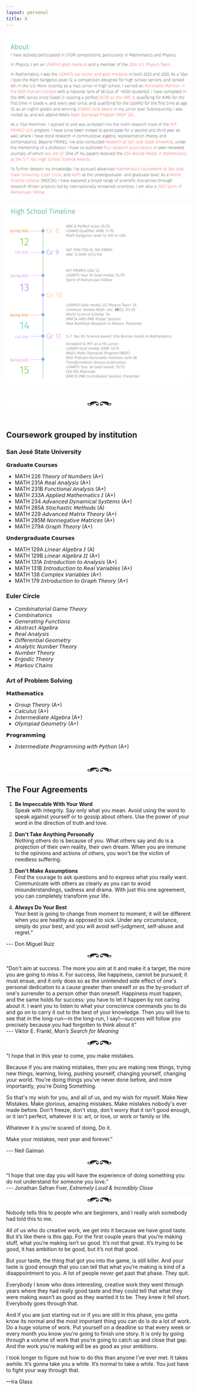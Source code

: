 ```yaml
---
layout: personal
title: X
---
```


![about](images/about.png)

![HS timelines](images/timelines.png)

<br> 

![separator](images/sep.png) 

<br>

## Coursework grouped by institution

### San José State University

**𝗚𝗿𝗮𝗱𝘂𝗮𝘁𝗲 𝗖𝗼𝘂𝗿𝘀𝗲𝘀**

- MATH 226 𝘛𝘩𝘦𝘰𝘳𝘺 𝘰𝘧 𝘕𝘶𝘮𝘣𝘦𝘳𝘴 (A+)
- MATH 231A 𝘙𝘦𝘢𝘭 𝘈𝘯𝘢𝘭𝘺𝘴𝘪𝘴 (A+)
- MATH 231B 𝘍𝘶𝘯𝘤𝘵𝘪𝘰𝘯𝘢𝘭 𝘈𝘯𝘢𝘭𝘺𝘴𝘪𝘴 (A+)
- MATH 233A 𝘈𝘱𝘱𝘭𝘪𝘦𝘥 𝘔𝘢𝘵𝘩𝘦𝘮𝘢𝘵𝘪𝘤𝘴 𝘐 (A+)
- MATH 234 𝘈𝘥𝘷𝘢𝘯𝘤𝘦𝘥 𝘋𝘺𝘯𝘢𝘮𝘪𝘤𝘢𝘭 𝘚𝘺𝘴𝘵𝘦𝘮𝘴 (A+)
- MATH 285A 𝘚𝘵𝘰𝘤𝘩𝘢𝘴𝘵𝘪𝘤 𝘔𝘦𝘵𝘩𝘰𝘥𝘴 (A)
- MATH 229 𝘈𝘥𝘷𝘢𝘯𝘤𝘦𝘥 𝘔𝘢𝘵𝘳𝘪𝘹 𝘛𝘩𝘦𝘰𝘳𝘺 (A+)
- MATH 285M 𝘕𝘰𝘯𝘯𝘦𝘨𝘢𝘵𝘪𝘷𝘦 𝘔𝘢𝘵𝘳𝘪𝘤𝘦𝘴 (A+)
- MATH 279A 𝘎𝘳𝘢𝘱𝘩 𝘛𝘩𝘦𝘰𝘳𝘺 (A+)

**𝗨𝗻𝗱𝗲𝗿𝗴𝗿𝗮𝗱𝘂𝗮𝘁𝗲 𝗖𝗼𝘂𝗿𝘀𝗲𝘀**

- MATH 129A 𝘓𝘪𝘯𝘦𝘢𝘳 𝘈𝘭𝘨𝘦𝘣𝘳𝘢 𝘐 (A)
- MATH 129B 𝘓𝘪𝘯𝘦𝘢𝘳 𝘈𝘭𝘨𝘦𝘣𝘳𝘢 𝘐𝘐 (A+)
- MATH 131A 𝘐𝘯𝘵𝘳𝘰𝘥𝘶𝘤𝘵𝘪𝘰𝘯 𝘵𝘰 𝘈𝘯𝘢𝘭𝘺𝘴𝘪𝘴 (A+)
- MATH 131B 𝘐𝘯𝘵𝘳𝘰𝘥𝘶𝘤𝘵𝘪𝘰𝘯 𝘵𝘰 𝘙𝘦𝘢𝘭 𝘝𝘢𝘳𝘪𝘢𝘣𝘭𝘦𝘴 (A+)
- MATH 138 𝘊𝘰𝘮𝘱𝘭𝘦𝘹 𝘝𝘢𝘳𝘪𝘢𝘣𝘭𝘦𝘴 (A+)
- MATH 179 𝘐𝘯𝘵𝘳𝘰𝘥𝘶𝘤𝘵𝘪𝘰𝘯 𝘵𝘰 𝘎𝘳𝘢𝘱𝘩 𝘛𝘩𝘦𝘰𝘳𝘺 (A+)

### Euler Circle

- 𝘊𝘰𝘮𝘣𝘪𝘯𝘢𝘵𝘰𝘳𝘪𝘢𝘭 𝘎𝘢𝘮𝘦 𝘛𝘩𝘦𝘰𝘳𝘺
- 𝘊𝘰𝘮𝘣𝘪𝘯𝘢𝘵𝘰𝘳𝘪𝘤𝘴
- 𝘎𝘦𝘯𝘦𝘳𝘢𝘵𝘪𝘯𝘨 𝘍𝘶𝘯𝘤𝘵𝘪𝘰𝘯𝘴
- 𝘈𝘣𝘴𝘵𝘳𝘢𝘤𝘵 𝘈𝘭𝘨𝘦𝘣𝘳𝘢
- 𝘙𝘦𝘢𝘭 𝘈𝘯𝘢𝘭𝘺𝘴𝘪𝘴
- 𝘋𝘪𝘧𝘧𝘦𝘳𝘦𝘯𝘵𝘪𝘢𝘭 𝘎𝘦𝘰𝘮𝘦𝘵𝘳𝘺 
- 𝘈𝘯𝘢𝘭𝘺𝘵𝘪𝘤 𝘕𝘶𝘮𝘣𝘦𝘳 𝘛𝘩𝘦𝘰𝘳𝘺 
- 𝘕𝘶𝘮𝘣𝘦𝘳 𝘛𝘩𝘦𝘰𝘳𝘺
- 𝘌𝘳𝘨𝘰𝘥𝘪𝘤 𝘛𝘩𝘦𝘰𝘳𝘺 
- 𝘔𝘢𝘳𝘬𝘰𝘷 𝘊𝘩𝘢𝘪𝘯𝘴

### Art of Problem Solving 

**𝗠𝗮𝘁𝗵𝗲𝗺𝗮𝘁𝗶𝗰𝘀**
- 𝘎𝘳𝘰𝘶𝘱 𝘛𝘩𝘦𝘰𝘳𝘺 (A+)
- 𝘊𝘢𝘭𝘤𝘶𝘭𝘶𝘴 (A+)
- 𝘐𝘯𝘵𝘦𝘳𝘮𝘦𝘥𝘪𝘢𝘵𝘦 𝘈𝘭𝘨𝘦𝘣𝘳𝘢 (A+)
- 𝘖𝘭𝘺𝘮𝘱𝘪𝘢𝘥 𝘎𝘦𝘰𝘮𝘦𝘵𝘳𝘺 (A+)

**𝗣𝗿𝗼𝗴𝗿𝗮𝗺𝗺𝗶𝗻𝗴**
- 𝘐𝘯𝘵𝘦𝘳𝘮𝘦𝘥𝘪𝘢𝘵𝘦 𝘗𝘳𝘰𝘨𝘳𝘢𝘮𝘮𝘪𝘯𝘨 𝘸𝘪𝘵𝘩 𝘗𝘺𝘵𝘩𝘰𝘯 (A+)

<br>

![separator](images/sep.png) 

## The Four Agreements

1. **Be Impeccable With Your Word** <br>
Speak with integrity. Say only what you mean. Avoid using the word to speak against yourself or to gossip about others. Use the power of your word in the direction of truth and love. <br>

2. **Don't Take Anything Personally** <br>
Nothing others do is because of you. What others say and do is a projection of their own reality, their own dream. When you are immune to the opinions and actions of others, you won't be the victim of needless suffering. <br>

3. **Don't Make Assumptions** <br>
Find the courage to ask questions and to express what you really want. Communicate with others as clearly as you can to avoid misunderstandings, sadness and drama. With just this one agreement, you can completely transform your life. <br>

4. **Always Do Your Best** <br>
Your best is going to change from moment to moment; it will be different when you are healthy as opposed to sick. Under any circumstance, simply do your best, and you will avoid self-judgment, self-abuse and regret.” <br>

--- Don Miguel Ruiz

![separator](images/sep.png) 

"Don't aim at success. The more you aim at it and make it a target, the more you are going to miss it. For success, like happiness, cannot be pursued; it must ensue, and it only does so as the unintended side effect of one's personal dedication to a cause greater than oneself or as the by-product of one's surrender to a person other than oneself. Happiness must happen, and the same holds for success: you have to let it happen by not caring about it. I want you to listen to what your conscience commands you to do and go on to carry it out to the best of your knowledge. Then you will live to see that in the long-run—in the long-run, I say!—success will follow you precisely because you had forgotten to think about it" <br>
--- Viktor E. Frankl, _Man’s Search for Meaning_

![separator](images/sep.png) 

"I hope that in this year to come, you make mistakes.

Because if you are making mistakes, then you are making new things, trying new things, learning, living, pushing yourself, changing yourself, changing your world. You're doing things you've never done before, and more importantly, you're Doing Something.

So that's my wish for you, and all of us, and my wish for myself. Make New Mistakes. Make glorious, amazing mistakes. Make mistakes nobody's ever made before. Don't freeze, don't stop, don't worry that it isn't good enough, or it isn't perfect, whatever it is: art, or love, or work or family or life.

Whatever it is you're scared of doing, Do it.

Make your mistakes, next year and forever."

--- Neil Gaiman

![separator](images/sep.png)

“I hope that one day you will have the experience of doing something you do not understand for someone you love.” <br>
--- Jonathan Safran Foer, _Extremely Loud & Incredibly Close_

![separator](images/sep.png)

Nobody tells this to people who are beginners, and I really wish somebody had told this to me.

All of us who do creative work, we get into it because we have good taste. But it’s like there is this gap. For the first couple years that you’re making stuff, what you’re making isn’t so good. It’s not that great. It’s trying to be good, it has ambition to be good, but it’s not that good.

But your taste, the thing that got you into the game, is still killer. And your taste is good enough that you can tell that what you’re making is kind of a disappointment to you. A lot of people never get past that phase. They quit.

Everybody I know who does interesting, creative work they went through years where they had really good taste and they could tell that what they were making wasn’t as good as they wanted it to be. They knew it fell short. Everybody goes through that.

And if you are just starting out or if you are still in this phase, you gotta know its normal and the most important thing you can do is do a lot of work. Do a huge volume of work. Put yourself on a deadline so that every week or every month you know you’re going to finish one story. It is only by going through a volume of work that you’re going to catch up and close that gap. And the work you’re making will be as good as your ambitions.

I took longer to figure out how to do this than anyone I’ve ever met. It takes awhile. It’s gonna take you a while. It’s normal to take a while. You just have to fight your way through that.

—Ira Glass



